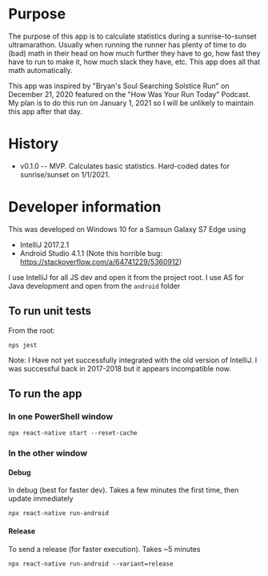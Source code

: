 # Purpose
The purpose of this app is to calculate statistics during a sunrise-to-sunset ultramarathon. Usually when
running the runner has plenty of time to do (bad) math in their head on how much further they have to
go, how fast they have to run to make it, how much slack they have, etc. This app does all that math
automatically.

This app was inspired by "Bryan's Soul Searching Solstice Run" on December 21, 2020 featured on the "How Was Your Run 
Today" Podcast. My plan is to do this run on January 1, 2021 so I will be unlikely to maintain this app
after that day. 


# History
* v0.1.0 -- MVP. Calculates basic statistics. Hard-coded dates for sunrise/sunset on 1/1/2021. 


# Developer information
This was developed on Windows 10 for a Samsun Galaxy S7 Edge using 
* IntelliJ 2017.2.1
* Android Studio 4.1.1  (Note this horrible bug: https://stackoverflow.com/a/64741229/5360912)

I use IntelliJ for all JS dev and open it from the project root. I use AS for Java development and open from the `android` folder

## To run unit tests
From the root:
```
nps jest
```
Note: I Have not yet successfully integrated with the old version of IntelliJ. I was successful back in 2017-2018 but it
appears incompatible now. 

## To run the app
### In one PowerShell window
`npx react-native start --reset-cache`

### In the other window

#### Debug
In debug (best for faster dev). Takes a few minutes the first time, then update immediately

`npx react-native run-android`

#### Release
To send a release (for faster execution). Takes ~5 minutes

`npx react-native run-android --variant=release`